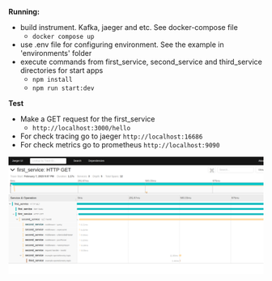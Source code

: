 **Running:**
- build instrument. Kafka, jaeger and etc. See docker-compose file
  - `docker compose up`
-  use .env file for configuring environment. See the example in 'environments' folder
- execute commands from first_service, second_service and third_service directories for start apps
  - `npm install`
  - `npm run start:dev`

**Test**
- Make a GET request for the first_service
  - `http://localhost:3000/hello`
- For check tracing go to jaeger `http://localhost:16686`
- For check metrics go to prometheus `http://localhost:9090`


![Expected result](img.png)

